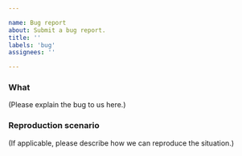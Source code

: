 ```yaml
---

name: Bug report
about: Submit a bug report.
title: ''
labels: 'bug'
assignees: ''

---
```


### What

(Please explain the bug to us here.)

### Reproduction scenario

(If applicable, please describe how we can reproduce the situation.)
